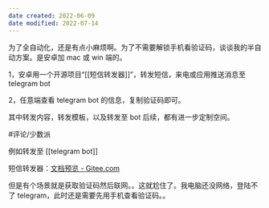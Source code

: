 ```yaml
---
date created: 2022-06-09
date modified: 2022-07-14
---
```


为了全自动化，还是有点小麻烦啊。为了不需要解锁手机看验证码，谈谈我的半自动方案。是安卓加 mac 或 win 端的。

1，安卓用一个开源项目“[[短信转发器]]”，转发短信，来电或应用推送消息至 telegram bot

2，任意端查看 telegram bot 的信息，复制验证码即可。

其中转发内容，转发模板，以及转发至 bot 后续，都有进一步定制空间。

#评论/少数派

例如转发至 [[telegram bot]]

短信转发器：[文档预览 - Gitee.com](https://gitee.com/pp/SmsForwarder/wikis/pages?sort_id=4863779&doc_id=1821427)

但是有个场景就是获取验证码然后联网。。这就尬住了。我电脑还没网络，登陆不了 telegram，此时还是需要先用手机查看验证码。。
